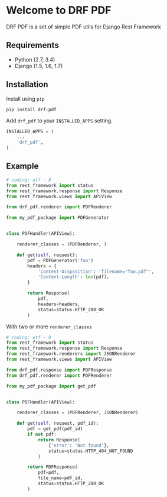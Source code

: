 Welcome to DRF PDF
==================

DRF PDF is a set of simple PDF utils for Django Rest Framework


Requirements
------------

* Python (2.7, 3.4)
* Django (1.5, 1.6, 1.7)


Installation
------------

Install using `pip`

```
pip install drf-pdf
```

Add `drf_pdf` to your `INSTALLED_APPS` setting.

```python
INSTALLED_APPS = (
    ...
    'drf_pdf',
)
```

Example
-------

```python
# coding: utf - 8
from rest_framework import status
from rest_framework.response import Response
from rest_framework.views import APIView

from drf_pdf.renderer import PDFRenderer

from my_pdf_package import PDFGenerator


class PDFHandler(APIView):

    renderer_classes = (PDFRenderer, )

    def get(self, request):
        pdf = PDFGenerator('foo')
        headers = {
            'Content-Disposition': 'filename="foo.pdf"',
            'Content-Length': len(pdf),
        }

        return Response(
            pdf,
            headers=headers,
            status=status.HTTP_200_OK
        )
```

With two or more `renderer_classes`

```python
# coding: utf - 8
from rest_framework import status
from rest_framework.response import Response
from rest_framework.renderers import JSONRenderer
from rest_framework.views import APIView

from drf_pdf.response import PDFResponse
from drf_pdf.renderer import PDFRenderer

from my_pdf_package import get_pdf


class PDFHandler(APIView):

    renderer_classes = (PDFRenderer, JSONRenderer)

    def get(self, request, pdf_id):
        pdf = get_pdf(pdf_id)
        if not pdf:
            return Response(
                {'error': 'Not found'},
                status=status.HTTP_404_NOT_FOUND
            )

        return PDFResponse(
            pdf=pdf,
            file_name=pdf_id,
            status=status.HTTP_200_OK
        )
```
